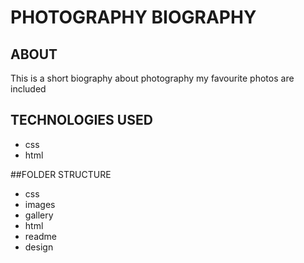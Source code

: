 # PHOTOGRAPHY BIOGRAPHY

## ABOUT
This is a short biography about photography my favourite photos are included

## TECHNOLOGIES USED
- css
- html

##FOLDER STRUCTURE
 - css
 - images
 - gallery
 - html
 - readme
 - design


